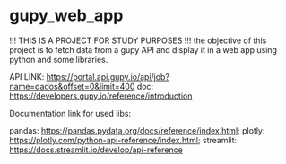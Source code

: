# gupy_web_app

!!! THIS IS A PROJECT FOR STUDY PURPOSES !!! 
the objective of this project is to fetch data from a gupy API and display it in a web app using python and some libraries.

API LINK: https://portal.api.gupy.io/api/job?name=dados&offset=0&limit=400
doc: https://developers.gupy.io/reference/introduction

Documentation link for used libs:

pandas: https://pandas.pydata.org/docs/reference/index.html;
plotly: https://plotly.com/python-api-reference/index.html;
streamlit: https://docs.streamlit.io/develop/api-reference

